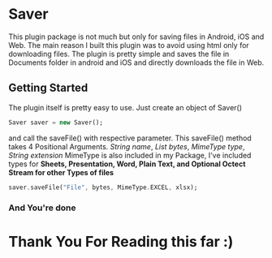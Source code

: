# Saver

This plugin package is not much but only for saving files in Android, iOS and Web.
The main reason I built this plugin was to avoid using html only for downloading files.
The plugin is pretty simple and saves the file in Documents folder in android and iOS
and directly downloads the file in Web.

## Getting Started

The plugin itself is pretty easy to use.
Just create an object of Saver()

```dart
Saver saver = new Saver();
```

and call the saveFile() with respective parameter.
This saveFile() method takes 4 Positional Arguments.
_String name_, _List<dynamic> bytes_, _MimeType type_, _String extension_
MimeType is also included in my Package, I've included types for **Sheets, Presentation, Word, Plain Text, and Optional Octect Stream for other Types of files** 


```dart
saver.saveFile("File", bytes, MimeType.EXCEL, xlsx);
```

### And You're done

# Thank You For Reading this far :)
